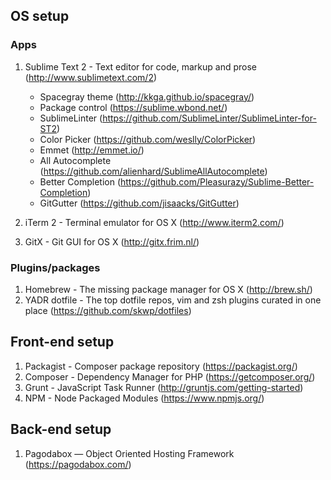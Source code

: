 ## OS setup
### Apps
1. Sublime Text 2 - Text editor for code, markup and prose (http://www.sublimetext.com/2)
	- Spacegray theme (http://kkga.github.io/spacegray/)
	- Package control (https://sublime.wbond.net/)
	- SublimeLinter (https://github.com/SublimeLinter/SublimeLinter-for-ST2)
	- Color Picker (https://github.com/weslly/ColorPicker)
	- Emmet (http://emmet.io/)
	- All Autocomplete (https://github.com/alienhard/SublimeAllAutocomplete)
	- Better Completion (https://github.com/Pleasurazy/Sublime-Better-Completion)
	- GitGutter (https://github.com/jisaacks/GitGutter)
	
2. iTerm 2 - Terminal emulator for OS X (http://www.iterm2.com/)
3. GitX - Git GUI for OS X (http://gitx.frim.nl/)

### Plugins/packages
1. Homebrew - The missing package manager for OS X (http://brew.sh/)
2. YADR dotfile - The top dotfile repos, vim and zsh plugins curated in one place (https://github.com/skwp/dotfiles)

## Front-end setup
1. Packagist - Composer package repository (https://packagist.org/)
2. Composer - Dependency Manager for PHP (https://getcomposer.org/)
3. Grunt - JavaScript Task Runner (http://gruntjs.com/getting-started)
4. NPM - Node Packaged Modules (https://www.npmjs.org/)

## Back-end setup
1. Pagodabox — Object Oriented Hosting Framework (https://pagodabox.com/)